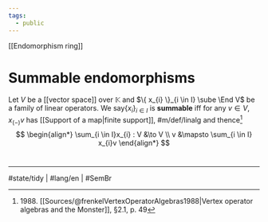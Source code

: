 ```yaml
---
tags:
  - public
---
```

[[Endomorphism ring]]
# Summable endomorphisms

Let $V$ be a [[vector space]] over $\mathbb{K}$ and $\{ x_{i} \}_{i \in I} \sube \End V$ be a family of linear operators.
We say$\{ x_{i} \}_{i \in I}$ is **summable** iff for any $v \in V$, $x_{(-)}v$ has [[Support of a map|finite support]], #m/def/linalg 
and thence[^1988]
$$
\begin{align*}
\sum_{i \in I}x_{i} : V &\to V \\
v &\mapsto \sum_{i \in I} x_{i}v
\end{align*}
$$

  [^1988]: 1988\. [[Sources/@frenkelVertexOperatorAlgebras1988|Vertex operator algebras and the Monster]], §2.1, p. 49

#
---
#state/tidy | #lang/en | #SemBr
